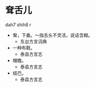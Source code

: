 



# 耷舌儿
dah7 shih8 r
+ 耷，下垂。～指舌头不灵活，说话含糊。
  * 东台方言词典
+ 一种布鞋。
  * 泰县方言志
+ 帽檐。
  * 泰县方言志
+ 结巴。
  * 泰县方言志
